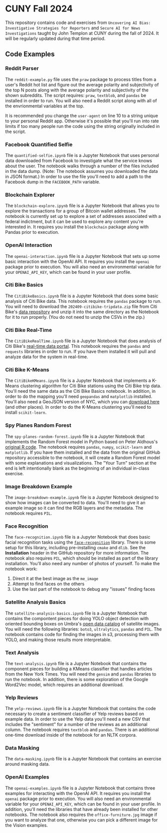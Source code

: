 # CUNY Fall 2024

This repository contains code and exercises from `Uncovering AI Bias: Investigative Strategies for Reporters` and `Secure AI for News Investigations` taught by John Templon at CUNY during the fall of 2024. It will be regularly updated during that time period.

## Code Examples

### Reddit Parser

The `reddit-example.py` file uses the `praw` package to process titles from a user's Reddit hot list and figure out the average polarity and subjectivity of the top N posts along with the average polarity and subjectivity of the shown subreddits. The script requires: `praw`, `textblob`, and `pandas` be installed in order to run. You will also need a Reddit script along with all of the envrionmental variables at the top.

It is recommended you change the `user-agent` on line 10 to a string unique to your personal Reddit app. Otherwise it's possible that you'll run into rate limits if too many people run the code using the string originally included in the script.

### Facebook Quantified Selfie

The `quantified-selfie.ipynb` file is a Jupyter Notebook that uses personal data downloaded from Facebook to investigate what the service knows about the user. The notebook walks through a number of the files included in the data dump. (Note: The notebook assumes you downloaded the data in JSON format.) In order to use the file you'll need to add a path to the Facebook dump in the `FACEBOOK_PATH` variable.

### Blockchain Explorer

The `blockchain-explore.ipynb` file is a Jupyter Notebook that allows you to explore the transactions for a group of Bitcoin wallet addresses. The notebook is currently set up to explore a set of addresses associated with a federal indictment, but it can be used to explore any content you're interested in. It requires you install the `blockchain` package along with Pandas prior to execution.

### OpenAI Interaction

The `openai-interaction.ipynb` file is a Jupyter Notebook that sets up some basic interaction with the OpenAI API. It requires you install the `openai` package prior to execution. You will also need an environmental variable for your `OPENAI_API_KEY`, which can be found in your user profile.

### Citi Bike Basics

The `CitiBikeBasics.ipynb` file is a Jupyter Notebook that does some basic analysis of Citi Bike data. This notebook requires the `pandas` package to run. You will need to download the `202409-citibike-tripdata.zip` file from Citi Bike's [data repository](https://s3.amazonaws.com/tripdata/index.html) and unzip it into the same directory as the Notebook for it to run properly. (You do not need to unzip the CSVs in the zip.)

### Citi Bike Real-Time

The `CitiBikeRealTime.ipynb` file is a Jupyter Notebook that does analysis of Citi Bike's [real-time data portal](https://gbfs.citibikenyc.com/gbfs/2.3/gbfs.json). This notebook requires the `pandas` and `requests` libraries in order to run. If you have them installed it will pull and analyze data for the system in real-time.


### Citi Bike K-Means

The `CitiBikeKMeans.ipynb` file is a Jupyter Notebook that implements a K-Means clustering algorithm for Citi Bike stations using the Citi Bike trip data. You'll need the same data as the Citi Bike Basics notebook. In addition, in order to do the mapping you'll need `geopandas` and `matplotlib` installed. You'll also need a GeoJSON version of NYC, which you can [download here](https://github.com/codeforgermany/click_that_hood/blob/main/public/data/new-york-city-boroughs.geojson) (and other places). In order to do the K-Means clustering you'll need to install `scikit-learn`.

### Spy Planes Random Forest

The `spy-planes-random-forest.ipynb` file is a Jupyter Notebook that implements the Random Forest model in Python based on Peter Aldhous's [original R code](https://github.com/BuzzFeedNews/2017-08-spy-plane-finder/blob/master/index.Rmd). The notebook requires `pandas`, `numpy`, `scikit-learn` and `matplotlib`. If you have them installed and the data from the original GitHub repository accessible to the notebook, it will create a Random Forest model with some explanations and visualizations. The "Your Turn" section at the end is left intentionally blank as the beginning of an individual in-class exercise.

### Image Breakdown Example

The `image-breakdown-example.ipynb` file is a Jupyter Notebook designed to show how images can be converted to data. You'll need to give it an example image so it can find the RGB layers and the metadata. The notebook requires `PIL`.

### Face Recognition

The `face-recognition.ipynb` file is a Jupyter Notebook that does basic facial recognition tasks using the [`face-recognition`](https://github.com/ageitgey/face_recognition) library. There is some setup for this library, including pre-installing `cmake` and `dlib`. See the **Installation** header in the GitHub repository for more information. The notebook also requires `PIL`, which should be installed as part of the library installation. You'll also need any number of photos of yourself. To make the notebook work:

1. Direct it at the best image as the `me_image`
2. Attempt to find faces on the others
3. Use the last part of the notebook to debug any "issues" finding faces

### Satellite Analysis Basics

The `satellite-analysis-basics.ipynb` file is a Jupyter Notebook that contains the compontent pieces for doing YOLO object detection with oriented bounding boxes on Umbra's [open data catalog](https://registry.opendata.aws/umbra-open-data/) of satellite images. You will need the following libraries: `boto3`, `ultralytics`, `pandas` and `PIL`. The notebook contains code for finding the images in s3, processing them with YOLO, and making those results more interpretable.

### Text Analysis

The `text-analysis.ipynb` file is a Jupyter Notebook that contains the component pieces for building a KMeans classifier that handles articles from the New York Times. You will need the `gensim` and `pandas` libraries to run the notebook. In addition, there is some exploration of the Google Word2Vec model, which requires an additional download.

### Yelp Reviews

The `yelp-reviews.ipynb` file is a Jupyter Notebook that contains the code necessary to create a sentiment classifier of Yelp reviews based on example data. In order to use the Yelp data you'll need a new CSV that includes the "sentiment" for a number of the reviews as an additional column. The notebook requires `textblob` and `pandas`. There is an additional one-time download inside of the notebook for an NLTK corpora.

### Data Masking

The `data-masking.ipynb` file is a Jupyter Notebook that contains an exercise around masking data.

### OpenAI Examples

The `openai-examples.ipynb` file is a Jupyter Notebook that contains three examples for interacting with the OpenAI API. It requires you install the `openai` package prior to execution. You will also need an environmental variable for your `OPENAI_API_KEY`, which can be found in your user profile. In addition, you'll need the libraries that have already been installed for other notebooks. The notebook also requires the `office-furniture.jpg` image if you want to analyze that one, otherwise you can pick a different image for the Vision examples.